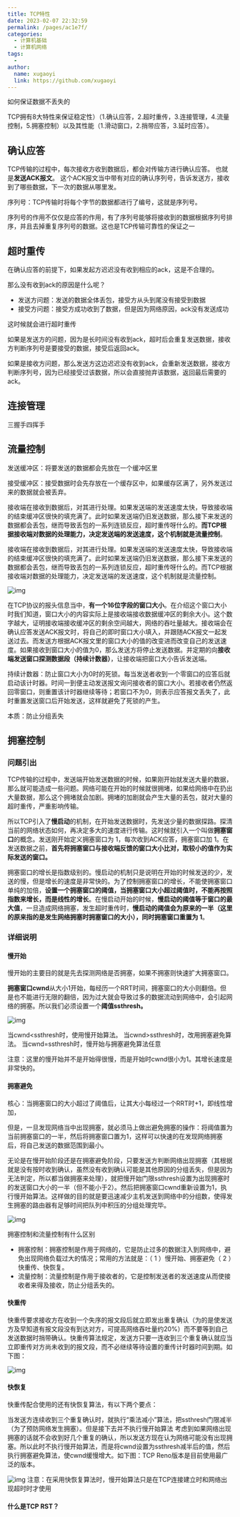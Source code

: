 ```yaml
---
title: TCP特性
date: 2023-02-07 22:32:59
permalink: /pages/ac1e7f/
categories:
  - 计算机基础
  - 计算机网络
tags:
  - 
author: 
  name: xugaoyi
  link: https://github.com/xugaoyi
---
```

如何保证数据不丢失的





TCP拥有8大特性来保证稳定性）（1.确认应答，2.超时重传，3.连接管理，4.流量控制，5.拥塞控制）以及其性能（1.滑动窗口，2.捎带应答，3.延时应答）。



## 确认应答

TCP传输的过程中，每次接收方收到数据后，都会对传输方进行确认应答。 也就是**发送ACK报文**。 这个ACK报文当中带有对应的确认序列号，告诉发送方，接收到了哪些数据，下一次的数据从哪里发。



序列号：TCP传输时将每个字节的数据都进行了编号，这就是序列号。



序列号的作用不仅仅是应答的作用，有了序列号能够将接收到的数据根据序列号排序，并且去掉重复序列号的数据。这也是TCP传输可靠性的保证之一



## 超时重传

在确认应答的前提下，如果发起方迟迟没有收到相应的ack，这是不合理的。

那么没有收到ack的原因是什么呢？

- 发送方问题：发送的数据全体丢包，接受方从头到尾没有接受到数据
- 接受方问题：接受方成功收到了数据，但是因为网络原因，ack没有发送成功

这时候就会进行超时重传

如果是发送方的问题，因为是长时间没有收到ack，超时后会重复发送数据，接收方判断序列号是要接受的数据，接受后返回ack。



如果是接收方问题，那么发送方这边迟迟没有收到ack，会重新发送数据，接收方判断序列号，因为已经接受过该数据，所以会直接抛弃该数据，返回最后需要的ack。



## 连接管理

三握手四挥手

## 流量控制

发送缓冲区：将要发送的数据都会先放在一个缓冲区里

接受缓冲区：接受数据时会先存放在一个缓存区中，如果缓存区满了，另外发送过来的数据就会被丢弃。



接收端在接收到数据后，对其进行处理。如果发送端的发送速度太快，导致接收端的结束缓冲区很快的填充满了。此时如果发送端仍旧发送数据，那么接下来发送的数据都会丢包，继而导致丢包的一系列连锁反应，超时重传呀什么的。**而TCP根据接收端对数据的处理能力，决定发送端的发送速度，这个机制就是流量控制**。



接收端在接收到数据后，对其进行处理。如果发送端的发送速度太快，导致接收端的结束缓冲区很快的填充满了。此时如果发送端仍旧发送数据，那么接下来发送的数据都会丢包，继而导致丢包的一系列连锁反应，超时重传呀什么的。而TCP根据接收端对数据的处理能力，决定发送端的发送速度，这个机制就是流量控制。



![img](https://cdn.nlark.com/yuque/0/2023/png/29475739/1675771098014-3af951c3-3d12-4831-898d-5d6f0ec08390.png)

在TCP协议的报头信息当中，**有一个16位字段的窗口大小**。在介绍这个窗口大小时我们知道，窗口大小的内容实际上是接收端接收数据缓冲区的剩余大小。这个数字越大，证明接收端接收缓冲区的剩余空间越大，网络的吞吐量越大。接收端会在确认应答发送ACK报文时，将自己的即时窗口大小填入，并跟随ACK报文一起发送过去。而发送方根据ACK报文里的窗口大小的值的改变进而改变自己的发送速度。如果接收到窗口大小的值为0，那么发送方将停止发送数据。并定期的向**接收端发送窗口探测数据段（持续计数器）**，让接收端把窗口大小告诉发送端。



持续计数器：防止窗口大小为0时的死锁。每当发送者收到一个零窗口的应答后就启动该计时器。时间一到便主动发送报文询问接收者的窗口大小。若接收者仍然返回零窗口，则重置该计时器继续等待；若窗口不为0，则表示应答报文丢失了，此时重置发送窗口后开始发送，这样就避免了死锁的产生。



本质：防止分组丢失



## 拥塞控制

### 问题引出

TCP传输的过程中，发送端开始发送数据的时候，如果刚开始就发送大量的数据，那么就可能造成一些问题。网络可能在开始的时候就很拥堵，如果给网络中在扔出大量数据，那么这个拥堵就会加剧。拥堵的加剧就会产生大量的丢包，就对大量的超时重传，严重影响传输。



所以TCP引入了**慢启动**的机制，在开始发送数据时，先发送少量的数据探路。探清当前的网络状态如何，再决定多大的速度进行传输。这时候就引入一个叫做**拥塞窗口**的概念。发送刚开始定义拥塞窗口为 1，每次收到ACK应答，拥塞窗口加 1。在发送数据之前，**首先将拥塞窗口与接收端反馈的窗口大小比对，取较小的值作为实际发送的窗口。**



拥塞窗口的增长是指数级别的。慢启动的机制只是说明在开始的时候发送的少，发送的慢，但是增长的速度是非常快的。为了控制拥塞窗口的增长，不能使拥塞窗口单纯的加倍，**设置一个拥塞窗口的阈值，当拥塞窗口大小超过阈值时，不能再按照指数来增长，而是线性的增长**。在慢启动开始的时候，**慢启动的阈值等于窗口的最大值**，一旦造成网络拥塞，发生超时重传时，**慢启动的阈值会为原来的一半（这里的原来指的是发生网络拥塞时拥塞窗口的大小），同时拥塞窗口重置为 1**。



### 详细说明

#### 慢开始

慢开始的主要目的就是先去探测网络是否拥塞，如果不拥塞则快速扩大拥塞窗口。

**拥塞窗口cwnd**从大小1开始，每经历一个RRT时间，拥塞窗口的大小则翻倍。但是也不能进行无限的翻倍，因为过大就会导致过多的数据流动到网络中，会引起网络的拥塞。所以我们必须设置一个**阈值ssthresh。**

![img](https://cdn.nlark.com/yuque/0/2023/png/29475739/1675772346910-16db7504-ec0e-4444-aa34-6759066456bb.png)

当cwnd<ssthresh时，使用慢开始算法。
当cwnd>ssthresh时，改用拥塞避免算法。
当cwnd=ssthresh时，慢开始与拥塞避免算法任意



注意：这里的慢开始并不是开始得很慢，而是开始时cwnd很小为1。其增长速度是非常快的。



#### 拥塞避免

核心：当拥塞窗口的大小超过了阈值后，让其大小每经过一个RRT时+1，即线性增加，

但是，一旦发现网络当中出现拥塞，就必须马上做出避免拥塞的操作：将阈值置为当前拥塞窗口的一半，然后将拥塞窗口置为1，这样可以快速的在发现网络拥塞后，将自己发送的数据范围到最小。



无论是在慢开始阶段还是在拥塞避免阶段，只要发送方判断网络出现拥塞（其根据就是没有按时收到确认，虽然没有收到确认可能是其他原因的分组丢失，但是因为无法判定，所以都当做拥塞来处理），就把慢开始门限ssthresh设置为出现拥塞时的发送窗口大小的一半（但不能小于2）。然后把拥塞窗口cwnd重新设置为1，执行慢开始算法。这样做的目的就是要迅速减少主机发送到网络中的分组数，使得发生拥塞的路由器有足够时间把队列中积压的分组处理完毕。



![img](https://cdn.nlark.com/yuque/0/2023/png/29475739/1675772988066-68c2cea7-92cd-4ec1-beb0-1e03263fcdd3.png)





拥塞控制和流量控制有什么区别

- 拥塞控制：拥塞控制是作用于网络的，它是防止过多的数据注入到网络中，避免出现网络负载过大的情况；常用的方法就是：（ 1 ）慢开始、拥塞避免（ 2 ）快重传、快恢复。
- 流量控制：流量控制是作用于接收者的，它是控制发送者的发送速度从而使接收者来得及接收，防止分组丢失的。

#### 快重传

快重传要求接收方在收到一个失序的报文段后就立即发出重复确认（为的是使发送方及早知道有报文段没有到达对方，可提高网络吞吐量约20%）而不要等到自己发送数据时捎带确认。快重传算法规定，发送方只要一连收到三个重复确认就应当立即重传对方尚未收到的报文段，而不必继续等待设置的重传计时器时间到期。如下图：

![img](https://cdn.nlark.com/yuque/0/2023/png/29475739/1675773196722-9a5ab2df-6485-4c7b-9fd0-3cd647d9b4d4.png)



#### 快恢复

快重传配合使用的还有快恢复算法，有以下两个要点：

当发送方连续收到三个重复确认时，就执行“乘法减小”算法，把ssthresh门限减半（为了预防网络发生拥塞）。但是接下去并不执行慢开始算法
考虑到如果网络出现拥塞的话就不会收到好几个重复的确认，所以发送方现在认为网络可能没有出现拥塞。所以此时不执行慢开始算法，而是将cwnd设置为ssthresh减半后的值，然后执行拥塞避免算法，使cwnd缓慢增大。如下图：TCP Reno版本是目前使用最广泛的版本。

![img](https://cdn.nlark.com/yuque/0/2023/png/29475739/1675773303114-99212f97-5db2-4acf-a132-ac6adac1b913.png)
注意：在采用快恢复算法时，慢开始算法只是在TCP连接建立时和网络出现超时时才使用





#### 什么是TCP RST？